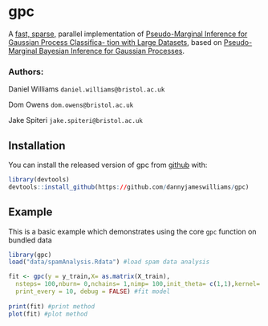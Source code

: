 
# gpc

<!-- badges: start -->
<!-- badges: end -->

A [fast, sparse,](https://papers.nips.cc/paper/2240-fast-sparse-gaussian-process-methods-the-informative-vector-machine.pdf) parallel implementation of [Pseudo-Marginal Inference for
Gaussian Process Classifica-
tion with Large Datasets](https://github.com/jakespiteri/GPclassification/blob/master/report/main.pdf), based on [Pseudo-Marginal Bayesian Inference for Gaussian Processes](https://www.researchgate.net/publication/262954130_Pseudo-Marginal_Bayesian_Inference_for_Gaussian_Processes).

### Authors:

Daniel Williams `daniel.williams@bristol.ac.uk`

Dom Owens `dom.owens@bristol.ac.uk`

Jake Spiteri `jake.spiteri@bristol.ac.uk`

## Installation

You can install the released version of gpc from [github](https://github.com/dannyjameswilliams/gpc) with:

``` r
library(devtools)
devtools::install_github(https://github.com/dannyjameswilliams/gpc)
```

## Example

This is a basic example which demonstrates using the core `gpc` function on bundled data

``` r
library(gpc)
load("data/spamAnalysis.Rdata") #load spam data analysis

fit <- gpc(y = y_train,X= as.matrix(X_train), 
  nsteps= 100,nburn= 0,nchains= 1,nimp= 100,init_theta= c(1,1),kernel= f,
  print_every = 10, debug = FALSE) #fit model
  
print(fit) #print method
plot(fit) #plot method
```

